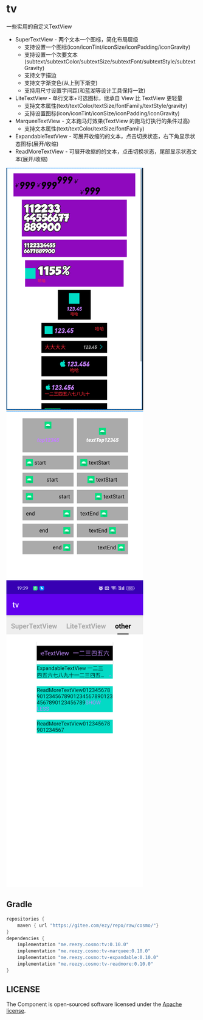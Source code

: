 # tv

一些实用的自定义TextView

- SuperTextView - 两个文本一个图标，简化布局层级
  - 支持设置一个图标(icon/iconTint/iconSize/iconPadding/iconGravity)
  - 支持设置一个次要文本(subtext/subtextColor/subtextSize/subtextFont/subtextStyle/subtextGravity)
  - 支持文字描边
  - 支持文字渐变色(从上到下渐变)
  - 支持用尺寸设置字间距(和蓝湖等设计工具保持一致)
- LiteTextView - 单行文本+可选图标，继承自 View 比 TextView 更轻量
  - 支持文本属性(text/textColor/textSize/fontFamily/textStyle/gravity)
  - 支持设置图标(icon/iconTint/iconSize/iconPadding/iconGravity) 
- MarqueeTextView - 文本跑马灯效果(TextView 的跑马灯执行的条件过高)
  - 支持文本属性(text/textColor/textSize/fontFamily) 
- ExpandableTextView - 可展开收缩的的文本，点击切换状态，右下角显示状态图标(展开/收缩)
- ReadMoreTextView - 可展开收缩的的文本，点击切换状态，尾部显示状态文本(展开/收缩) 


<img src="img_1.png" width="360" />

<img src="img_2.png" width="360" />

<img src="img_3.png" width="360" />
 

## Gradle

``` groovy
repositories {
    maven { url "https://gitee.com/ezy/repo/raw/cosmo/"}
}
dependencies {
    implementation "me.reezy.cosmo:tv:0.10.0"
    implementation "me.reezy.cosmo:tv-marquee:0.10.0"
    implementation "me.reezy.cosmo:tv-expandable:0.10.0"
    implementation "me.reezy.cosmo:tv-readmore:0.10.0" 
}
```

## LICENSE

The Component is open-sourced software licensed under the [Apache license](LICENSE).